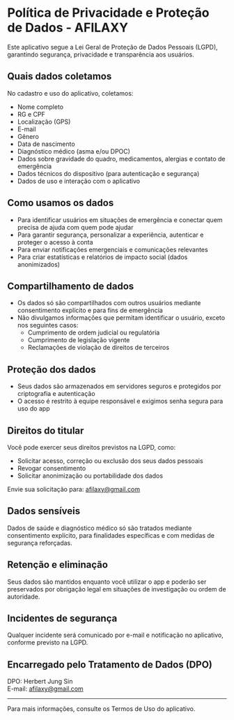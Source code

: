 # Política de Privacidade e Proteção de Dados - AFILAXY

Este aplicativo segue a Lei Geral de Proteção de Dados Pessoais (LGPD), garantindo segurança, privacidade e transparência aos usuários.

## Quais dados coletamos

No cadastro e uso do aplicativo, coletamos:
- Nome completo
- RG e CPF
- Localização (GPS)
- E-mail
- Gênero
- Data de nascimento
- Diagnóstico médico (asma e/ou DPOC)
- Dados sobre gravidade do quadro, medicamentos, alergias e contato de emergência
- Dados técnicos do dispositivo (para autenticação e segurança)
- Dados de uso e interação com o aplicativo

## Como usamos os dados

- Para identificar usuários em situações de emergência e conectar quem precisa de ajuda com quem pode ajudar
- Para garantir segurança, personalizar a experiência, autenticar e proteger o acesso à conta
- Para enviar notificações emergenciais e comunicações relevantes
- Para criar estatísticas e relatórios de impacto social (dados anonimizados)

## Compartilhamento de dados

- Os dados só são compartilhados com outros usuários mediante consentimento explícito e para fins de emergência
- Não divulgamos informações que permitam identificar o usuário, exceto nos seguintes casos:
  - Cumprimento de ordem judicial ou regulatória
  - Cumprimento de legislação vigente
  - Reclamações de violação de direitos de terceiros

## Proteção dos dados

- Seus dados são armazenados em servidores seguros e protegidos por criptografia e autenticação
- O acesso é restrito à equipe responsável e exigimos senha segura para uso do app

## Direitos do titular

Você pode exercer seus direitos previstos na LGPD, como:
- Solicitar acesso, correção ou exclusão dos seus dados pessoais
- Revogar consentimento
- Solicitar anonimização ou portabilidade dos dados

Envie sua solicitação para: afilaxy@gmail.com

## Dados sensíveis

Dados de saúde e diagnóstico médico só são tratados mediante consentimento explícito, para finalidades específicas e com medidas de segurança reforçadas.

## Retenção e eliminação

Seus dados são mantidos enquanto você utilizar o app e poderão ser preservados por obrigação legal em situações de investigação ou ordem de autoridade.

## Incidentes de segurança

Qualquer incidente será comunicado por e-mail e notificação no aplicativo, conforme previsto na LGPD.

## Encarregado pelo Tratamento de Dados (DPO)

DPO: Herbert Jung Sin  
E-mail: afilaxy@gmail.com

---

Para mais informações, consulte os Termos de Uso do aplicativo.